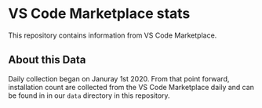 # VS Code Marketplace stats

This repository contains information from VS Code Marketplace. 

## About this Data

Daily collection began on Januray 1st 2020. From that point forward, installation count are collected from the VS Code Marketplace daily and can be found in in our `data` directory in this repository.